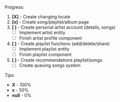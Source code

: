 Progress:
1. **[X]** - Create changing locale
2. **[x]** - Create song/playlist/album page
3. **[ ]** - Create personal artist account (details, songs)
    - [ ] Implement artist entity
    - [ ] Finish artist profile component
4. **[ ]** - Create playlist functions (add/delete/share)
    - [ ] Implement playlist entity
    - [ ] Finish playlist component
5. **[ ]** - Create recommendations playlist/songs
    - [ ] Create queuing songs system

*Tips:*
- **X** - 100%
- **x** - 50%
- **null** - 0%